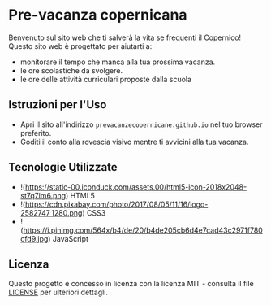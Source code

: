 
# Pre-vacanza copernicana

Benvenuto sul sito web che ti salverà la vita se frequenti il Copernico! Questo sito web è progettato per aiutarti a: 
- monitorare il tempo che manca alla tua prossima vacanza.
- le ore scolastiche da svolgere.
- le ore delle attività curriculari proposte dalla scuola

## Istruzioni per l'Uso

- Apri il sito all'indirizzo `prevacanzecopernicane.github.io` nel tuo browser preferito.
- Goditi il conto alla rovescia visivo mentre ti avvicini alla tua vacanza.

## Tecnologie Utilizzate

- !(https://static-00.iconduck.com/assets.00/html5-icon-2018x2048-st7q7lm6.png) HTML5
- !(https://cdn.pixabay.com/photo/2017/08/05/11/16/logo-2582747_1280.png) CSS3
- !(https://i.pinimg.com/564x/b4/de/20/b4de205cb6d4e7cad43c2971f780cfd9.jpg) JavaScript

## Licenza

Questo progetto è concesso in licenza con la licenza MIT - consulta il file [LICENSE](LICENSE) per ulteriori dettagli.
